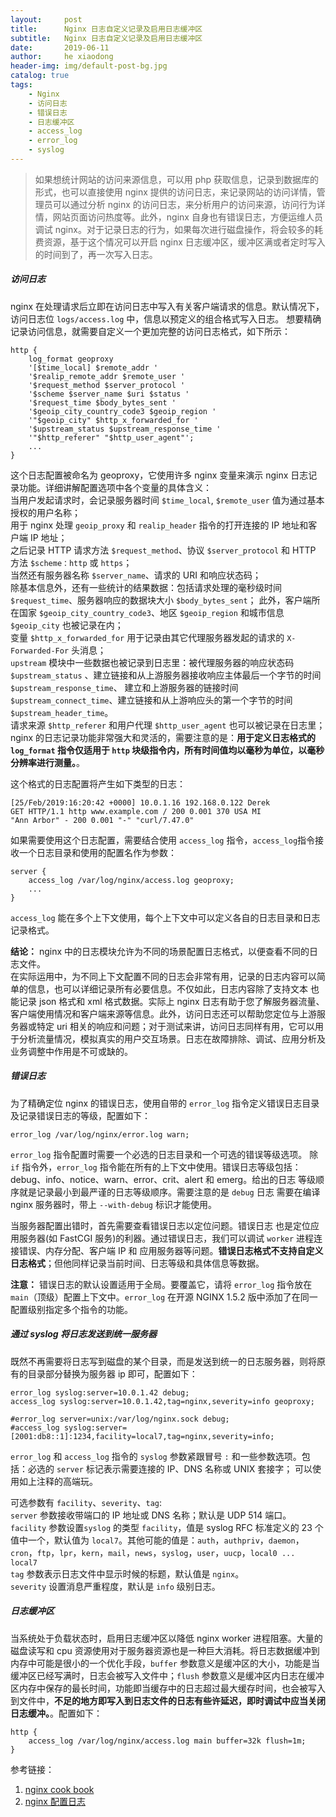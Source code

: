 ```yaml
---
layout:     post
title:      Nginx 日志自定义记录及启用日志缓冲区
subtitle:   Nginx 日志自定义记录及启用日志缓冲区
date:       2019-06-11
author:     he xiaodong
header-img: img/default-post-bg.jpg
catalog: true
tags:
    - Nginx
    - 访问日志
    - 错误日志
    - 日志缓冲区
    - access_log
    - error_log
    - syslog
---
```


> 如果想统计网站的访问来源信息，可以用 php 获取信息，记录到数据库的形式，也可以直接使用 nginx 提供的访问日志，来记录网站的访问详情，管理员可以通过分析 nginx 的访问日志，来分析用户的访问来源，访问行为详情，网站页面访问热度等。此外，nginx 自身也有错误日志，方便运维人员调试 nginx。对于记录日志的行为，如果每次进行磁盘操作，将会较多的耗费资源，基于这个情况可以开启 nginx 日志缓冲区，缓冲区满或者定时写入的时间到了，再一次写入日志。

##### 访问日志
nginx 在处理请求后立即在访问日志中写入有关客户端请求的信息。默认情况下，访问日志位 `logs/access.log` 中，信息以预定义的组合格式写入日志。
想要精确记录访问信息，就需要自定义一个更加完整的访问日志格式，如下所示：

```nginx
http {
    log_format geoproxy
    '[$time_local] $remote_addr '
    '$realip_remote_addr $remote_user '
    '$request_method $server_protocol '
    '$scheme $server_name $uri $status '
    '$request_time $body_bytes_sent '
    '$geoip_city_country_code3 $geoip_region '
    '"$geoip_city" $http_x_forwarded_for '
    '$upstream_status $upstream_response_time '
    '"$http_referer" "$http_user_agent"';
    ...
}
```
这个日志配置被命名为 geoproxy，它使用许多 nginx 变量来演示 nginx 日志记录功能。详细讲解配置选项中各个变量的具体含义：<br />
当用户发起请求时，会记录服务器时间 `$time_local`, `$remote_user` 值为通过基本授权的用户名称；<br />
用于 nginx 处理 `geoip_proxy` 和 `realip_header` 指令的打开连接的 IP 地址和客户端 IP 地址；<br />
之后记录 HTTP 请求方法 `$request_method`、协议 `$server_protocol` 和 HTTP 方法 `$scheme：http` 或 `https`；<br />
当然还有服务器名称 `$server_name`、请求的 URI 和响应状态码；<br />
除基本信息外，还有一些统计的结果数据：包括请求处理的毫秒级时间 `$request_time`、服务器响应的数据块大小 `$body_bytes_sent`；
此外，客户端所在国家 `$geoip_city_country_code3`、地区 `$geoip_region` 和城市信息 `$geoip_city` 也被记录在内；<br />
变量 `$http_x_forwarded_for` 用于记录由其它代理服务器发起的请求的 `X-Forwarded-For` 头消息；<br />
`upstream` 模块中一些数据也被记录到日志里：被代理服务器的响应状态码 `$upstream_status` 、建立链接和从上游服务器接收响应主体最后一个字节的时间 `$upstream_response_time`、 建立和上游服务器的链接时间 `$upstream_connect_time`、建立链接和从上游响应头的第一个字节的时间 `$upstream_header_time`。 <br />
请求来源 `$http_referer` 和用户代理 `$http_user_agent` 也可以被记录在日志里；<br />
nginx 的日志记录功能非常强大和灵活的，需要注意的是：**用于定义日志格式的 `log_format` 指令仅适用于 `http` 块级指令内，所有时间值均以毫秒为单位，以毫秒分辨率进行测量。**。

这个格式的日志配置将产生如下类型的日志：
```nginx
[25/Feb/2019:16:20:42 +0000] 10.0.1.16 192.168.0.122 Derek
GET HTTP/1.1 http www.example.com / 200 0.001 370 USA MI
"Ann Arbor" - 200 0.001 "-" "curl/7.47.0"
```
如果需要使用这个日志配置，需要结合使用 `access_log` 指令，`access_log`指令接收一个日志目录和使用的配置名作为参数：

```nginx
server {
    access_log /var/log/nginx/access.log geoproxy;
    ...
}
```
`access_log` 能在多个上下文使用，每个上下文中可以定义各自的日志目录和日志记录格式。

**结论：** nginx 中的日志模块允许为不同的场景配置日志格式，以便查看不同的日志文件。<br />
在实际运用中，为不同上下文配置不同的日志会非常有用，记录的日志内容可以简单的信息，也可以详细记录所有必要信息。不仅如此，日志内容除了支持文本
也能记录 json 格式和 xml 格式数据。实际上 nginx 日志有助于您了解服务器流量、客户端使用情况和客户端来源等信息。此外，访问日志还可以帮助您定位与上游服务器或特定 uri 相关的响应和问题；对于测试来讲，访问日志同样有用，它可以用于分析流量情况，模拟真实的用户交互场景。日志在故障排除、调试、应用分析及业务调整中作用是不可或缺的。

##### 错误日志
为了精确定位 nginx 的错误日志，使用自带的 `error_log` 指令定义错误日志目录及记录错误日志的等级，配置如下：
```nginx
error_log /var/log/nginx/error.log warn;
```
`error_log` 指令配置时需要一个必选的日志目录和一个可选的错误等级选项。
除 `if` 指令外，`error_log` 指令能在所有的上下文中使用。错误日志等级包括：
debug、info、notice、warn、error、crit、alert 和 emerg。给出的日志
等级顺序就是记录最小到最严谨的日志等级顺序。需要注意的是 `debug` 日志
需要在编译 nginx 服务器时，带上 `--with-debug` 标识才能使用。

当服务器配置出错时，首先需要查看错误日志以定位问题。错误日志
也是定位应用服务器(如 FastCGI 服务)的利器。通过错误日志，我们可以调试 `worker` 进程连接错误、内存分配、客户端 IP 和 应用服务器等问题。**错误日志格式不支持自定义日志格式**；但他同样记录当前时间、日志等级和具体信息等数据。

**注意：** 错误日志的默认设置适用于全局。要覆盖它，请将 `error_log` 指令放在 `main`（顶级）配置上下文中。`error_log` 在开源 NGINX 1.5.2 版中添加了在同一配置级别指定多个指令的功能。

##### 通过 syslog 将日志发送到统一服务器
既然不再需要将日志写到磁盘的某个目录，而是发送到统一的日志服务器，则将原有的目录部分替换为服务器 ip 即可，配置如下：
```nginx
error_log syslog:server=10.0.1.42 debug;
access_log syslog:server=10.0.1.42,tag=nginx,severity=info geoproxy;

#error_log server=unix:/var/log/nginx.sock debug;
#access_log syslog:server=[2001:db8::1]:1234,facility=local7,tag=nginx,severity=info;
```
`error_log` 和 `access_log` 指令的 `syslog` 参数紧跟冒号 `:` 和一些参数选项。包括：必选的 `server` 标记表示需要连接的 IP、DNS 名称或 UNIX 套接字；
可以使用如上注释的高端玩。

可选参数有 `facility`、`severity`、`tag`: <br />
`server` 参数接收带端口的 IP 地址或 DNS 名称；默认是 UDP 514 端口。<br />
`facility` 参数设置`syslog` 的类型 `facility`，值是 syslog RFC 标准定义的 23 个值中一个，默认值为 `local7`。其他可能的值是：`auth`，`authpriv`，`daemon`，`cron`，`ftp`，`lpr`，`kern`，`mail`，`news`，`syslog`，`user`，`uucp`，`local0 ... local7`<br />
`tag` 参数表示日志文件中显示时候的标题，默认值是 `nginx`。<br />
`severity` 设置消息严重程度，默认是 `info` 级别日志。

##### 日志缓冲区
当系统处于负载状态时，启用日志缓冲区以降低 nginx worker 进程阻塞。大量的磁盘读写和 cpu 资源使用对于服务器资源也是一种巨大消耗。将日志数据缓冲到内存中可能是很小的一个优化手段，`buffer` 参数意义是缓冲区的大小，功能是当缓冲区已经写满时，日志会被写入文件中；`flush` 参数意义是缓冲区内日志在缓冲区内存中保存的最长时间，功能即当缓存中的日志超过最大缓存时间，也会被写入到文件中，**不足的地方即写入到日志文件的日志有些许延迟，即时调试中应当关闭日志缓冲。**。配置如下：
```nginx
http {
    access_log /var/log/nginx/access.log main buffer=32k flush=1m;
}
```

参考链接：
1. [nginx cook book](https://www.nginx.com/resources/library/complete-nginx-cookbook/)
2. [nginx 配置日志](https://docs.nginx.com/nginx/admin-guide/monitoring/logging/)

